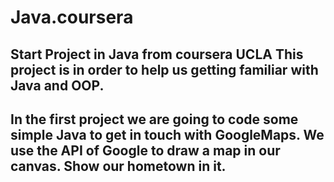 # Java.coursera
Start Project in Java
from coursera
UCLA
This project is in order to help us getting familiar with Java and OOP.
----------------------------------------------------------------------------------
In the first project we are going to code some simple Java to get in touch with GoogleMaps.
We use the API of Google to draw a map in our canvas. Show our hometown in it.
----------------------------------------------------------------------------------
